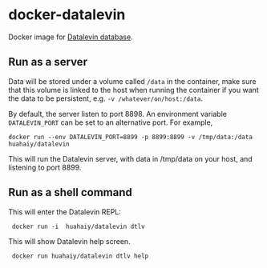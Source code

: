 # docker-datalevin

Docker image for [Datalevin database](https://github.com/juji-io/datalevin).

## Run as a server

Data will be stored under a volume called `/data` in the container, make sure that this volume is linked to the host when running the container if you want the data to be persistent, e.g. `-v /whatever/on/host:/data`. 

By default, the server listen to port 8898. An environment variable `DATALEVIN_PORT` can be set to an alternative port. For example, 

```console
docker run --env DATALEVIN_PORT=8899 -p 8899:8899 -v /tmp/data:/data huahaiy/datalevin
```
This will run the Datalevin server, with data in /tmp/data on your host, and listening to port 8899.

## Run as a shell command

This will enter the Datalevin REPL:

```console
 docker run -i  huahaiy/datalevin dtlv
```

This will show Datalevin help screen.

```console
 docker run huahaiy/datalevin dtlv help
```

